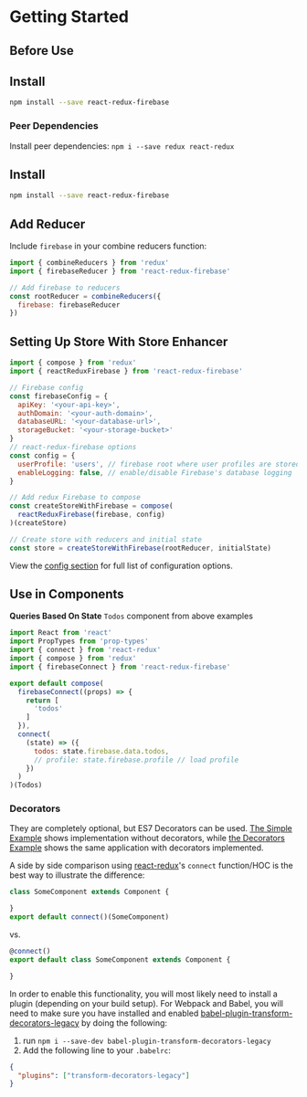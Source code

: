 # Getting Started

## Before Use

## Install
```bash
npm install --save react-redux-firebase
```

### Peer Dependencies

Install peer dependencies: `npm i --save redux react-redux`

## Install
```bash
npm install --save react-redux-firebase
```

## Add Reducer

Include `firebase` in your combine reducers function:


```js
import { combineReducers } from 'redux'
import { firebaseReducer } from 'react-redux-firebase'

// Add firebase to reducers
const rootReducer = combineReducers({
  firebase: firebaseReducer
})
```

## Setting Up Store With Store Enhancer

```js
import { compose } from 'redux'
import { reactReduxFirebase } from 'react-redux-firebase'

// Firebase config
const firebaseConfig = {
  apiKey: '<your-api-key>',
  authDomain: '<your-auth-domain>',
  databaseURL: '<your-database-url>',
  storageBucket: '<your-storage-bucket>'
}
// react-redux-firebase options
const config = {
  userProfile: 'users', // firebase root where user profiles are stored
  enableLogging: false, // enable/disable Firebase's database logging
}

// Add redux Firebase to compose
const createStoreWithFirebase = compose(
  reactReduxFirebase(firebase, config)
)(createStore)

// Create store with reducers and initial state
const store = createStoreWithFirebase(rootReducer, initialState)
```

View the [config section](/config.html) for full list of configuration options.

## Use in Components

**Queries Based On State**
`Todos` component from above examples

```jsx
import React from 'react'
import PropTypes from 'prop-types'
import { connect } from 'react-redux'
import { compose } from 'redux'
import { firebaseConnect } from 'react-redux-firebase'

export default compose(
  firebaseConnect((props) => {
    return [
      'todos'
    ]
  }),
  connect(
    (state) => ({
      todos: state.firebase.data.todos,
      // profile: state.firebase.profile // load profile
    })
  )
)(Todos)
```

### Decorators

They are completely optional, but ES7 Decorators can be used. [The Simple Example](examples/simple) shows implementation without decorators, while [the Decorators Example](examples/decorators) shows the same application with decorators implemented.

A side by side comparison using [react-redux](https://github.com/reactjs/react-redux)'s `connect` function/HOC is the best way to illustrate the difference:

```jsx
class SomeComponent extends Component {

}
export default connect()(SomeComponent)
```
vs.

```jsx
@connect()
export default class SomeComponent extends Component {

}
```

In order to enable this functionality, you will most likely need to install a plugin (depending on your build setup). For Webpack and Babel, you will need to make sure you have installed and enabled  [babel-plugin-transform-decorators-legacy](https://github.com/loganfsmyth/babel-plugin-transform-decorators-legacy) by doing the following:

1. run `npm i --save-dev babel-plugin-transform-decorators-legacy`
2. Add the following line to your `.babelrc`:
```json
{
  "plugins": ["transform-decorators-legacy"]
}
```
